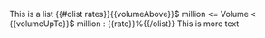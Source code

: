 This is a list
{{#olist rates}}{{volumeAbove}}$ million <= Volume < {{volumeUpTo}}$ million : {{rate}}%{{/olist}}
This is more text